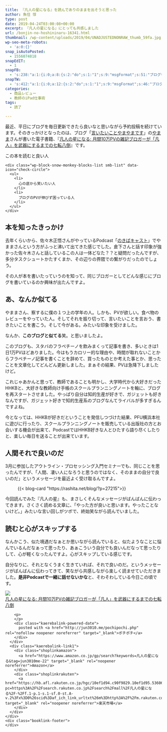 ```yaml
---
title: 『凡人の星になる』を読んでありのままを出そうと思った
author: 魚住 惇
type: post
date: 2019-04-24T03:00:08+00:00
excerpt: 『凡人の星になる』にとっても共感しました
url: /bonjin-no-hoshininaru-16341.html
thumbnail: /wp-content/uploads/2019/04/UNADJUSTEDNONRAW_thumb_59fa.jpg
wp-seo-meta-robots:
  - 'a:0:{}'
snap_isAutoPosted:
  - 1556074818
snapEdIT:
  - 1
snapFB:
  - 's:238:"a:1:{i:0;a:8:{s:2:"do";s:1:"1";s:9:"msgFormat";s:51:"ブログを更新しました！%TITLE% %SITENAME%";s:8:"postType";s:1:"A";s:9:"isAutoImg";s:1:"A";s:8:"imgToUse";s:0:"";s:9:"isAutoURL";s:1:"A";s:8:"urlToUse";s:0:"";s:4:"doFB";i:0;}}";'
snapTW:
  - 's:412:"a:1:{i:0;a:12:{s:2:"do";s:1:"1";s:9:"msgFormat";s:46:"ブログを更新しました: %TITLE%  %URL%";s:8:"attchImg";s:1:"1";s:9:"isAutoImg";s:1:"A";s:8:"imgToUse";s:0:"";s:9:"isAutoURL";s:1:"A";s:8:"urlToUse";s:0:"";s:4:"doTW";i:0;s:8:"isPosted";s:1:"1";s:4:"pgID";s:19:"1120885147723689985";s:7:"postURL";s:56:"https://twitter.com/jun3010me/status/1120885147723689985";s:5:"pDate";s:19:"2019-04-24 03:00:19";}}";'
categories:
  - 商品レビュー
  - 教師のiPad仕事術
tags:
  - 読了

---
```

最近、平日にブログを毎日更新できたら良いなと思いながら予約投稿を続けています。そのきっかけとなったのは、ブログ「[言いたいことやまやまです][1]」の[やまま][2]さんが書いた電子書籍、『[凡人の星になる: 月間10万PVの雑記ブロガーが「凡人」を武器にするまでの七転八倒][3]』です。

<div class="wp-block-snow-monkey-blocks-box smb-box" style="border-width:1px">
  <div class="smb-box__body">
    <p>
      <span class="smb-highlighter">この本を読むと良い人</span>
    </p>
    
    <div class="wp-block-snow-monkey-blocks-list smb-list" data-icon="check-circle">
      <ul>
        <li>
          心の底から笑いたい人
        </li>
        <li>
          ブログのPVが伸びず困っている人
        </li>
      </ul>
    </div>
  </div>
</div>

## 本を知ったきっかけ

去年くらいから、佐々木正悟さんがやっているPodcast「[のきばキャスト][4]」でやままさんという方がふっと沸いて出てきた感じでした。倉下さんと話す印象が強かった佐々木さんと話しているこの人は一体どなた？？と疑問だったんですが、多分タスクシュートかたすくまか、その辺りの界隈での繋がりだったのでしょう。

その人が本を書いたっていうのを知って、同じブロガーとしてどんな感じにブログを書いているのか興味が出たんですよ。

## あ、なんか似てる

やままさん、察するに僕の１つ上の学年の人。しかも、PVが欲しい。食べ物のレビューをやっていた人。そしてそれを振り切って、言いたいことを言おう、書きたいことを書こう。そして今がある。みたいな印象を受けました。

なんか、**このブログと似てる**笑。と思いましたよ。

このブログも、スタバのフラペチーノを飲みまくって記事を書き、多いときは1日1万PVほどありました。今はもうカロリー的な理由や、時間が取れないことからフラペチーノ記事を書くことを辞めて、買ったものとか考えた事とか、思ったことを文章化してどんどん更新しました。まぁその結果、PVは急降下しましたけど。

これじゃあかんと思って、教師であることも明かし、大学時代から大好きだったHHKBと、大好きな教師向け手帳のスクールプランニングノートを軸に、ブログを再スタートさせました。やっぱり自分は知的生産が好きで、ガジェットも好きなんですが、ガジェット好きで知的生産系のブログなんてライバルが多すぎるんですよね。

今となっては、HHKBが好きだということを発信しつづけた結果、PFU横浜本社に遊びに行ったり、スクールプランニングノートを販売している出版社の方とお会いする機会が出来て、PodcastではHHKB好きな人とひたすら語り尽くしたりと、楽しい毎日を送ることが出来ています。

## 人間それで良いのだ

3月に参加したアウトライン・プロセッシング入門セミナーでも、同じことを思ったんですが、「人間、凄い人になろうと思うのではなく、そのままの自分で良いのだ」というメッセージを最近よく受け取るんですよ。<figure class="wp-block-embed is-type-rich is-provider-wp-oembed-blog-card-handler">

<div class="wp-block-embed__wrapper">
  {{< blog-card "https://rashita.net/blog/?p=27215">}}
</div></figure> 

今回読んでみた『凡人の星』も、まさしくそんなメッセージがばんばんに伝わってきます。さくさく読める文章に、<span class="smb-highlighter">「やった方が良いと思います。やったことないけど。」みたいな言い回しがツボ</span>で、終始笑ながら読んでいました。

## 読むと心がスキップする

なんかこう、似た境遇だなぁとか思いながら読んでいると、似たようなことに悩んでいるんだなぁって思ったり、あぁこういう自分でも良いんだなって思ったりして、心が軽くなったんですよ。心がスキップしている感じです。

自分なりに、それとなくうまく生きていれば、それで良いのだ。というメッセージがばんばんに伝わってきて、笑ながら共感しながら楽しく読ませていただきました。**是非Podcastで一緒に話せないかな**と、そわそわしている今日この頃です。

<div class="cstmreba">
  <div class="kaerebalink-box">
    <div class="kaerebalink-image">
      <a href="https://www.amazon.co.jp/%E5%87%A1%E4%BA%BA%E3%81%AE%E6%98%9F%E3%81%AB%E3%81%AA%E3%82%8B-%E6%9C%88%E9%96%9310%E4%B8%87PV%E3%81%AE%E9%9B%91%E8%A8%98%E3%83%96%E3%83%AD%E3%82%AC%E3%83%BC%E3%81%8C%E3%80%8C%E5%87%A1%E4%BA%BA%E3%80%8D%E3%82%92%E6%AD%A6%E5%99%A8%E3%81%AB%E3%81%99%E3%82%8B%E3%81%BE%E3%81%A7%E3%81%AE%E4%B8%83%E8%BB%A2%E5%85%AB%E5%80%92-%E3%82%84%E3%81%BE%E3%81%BE-ebook/dp/B07PVNCW99?SubscriptionId=AKIAIGGQ4QGQY6L2RH4A&tag=jun3010me-22&linkCode=xm2&camp=2025&creative=165953&creativeASIN=B07PVNCW99" target="_blank" rel="noopener noreferrer"><img decoding="async" src="https://images-fe.ssl-images-amazon.com/images/I/41DWd67x2HL._SL160_.jpg" style="border: none;" /></a>
    </div>
    <div class="kaerebalink-info">
      <div class="kaerebalink-name">
        <a href="https://www.amazon.co.jp/%E5%87%A1%E4%BA%BA%E3%81%AE%E6%98%9F%E3%81%AB%E3%81%AA%E3%82%8B-%E6%9C%88%E9%96%9310%E4%B8%87PV%E3%81%AE%E9%9B%91%E8%A8%98%E3%83%96%E3%83%AD%E3%82%AC%E3%83%BC%E3%81%8C%E3%80%8C%E5%87%A1%E4%BA%BA%E3%80%8D%E3%82%92%E6%AD%A6%E5%99%A8%E3%81%AB%E3%81%99%E3%82%8B%E3%81%BE%E3%81%A7%E3%81%AE%E4%B8%83%E8%BB%A2%E5%85%AB%E5%80%92-%E3%82%84%E3%81%BE%E3%81%BE-ebook/dp/B07PVNCW99?SubscriptionId=AKIAIGGQ4QGQY6L2RH4A&tag=jun3010me-22&linkCode=xm2&camp=2025&creative=165953&creativeASIN=B07PVNCW99" target="_blank" rel="noopener noreferrer">凡人の星になる: 月間10万PVの雑記ブロガーが「凡人」を武器にするまでの七転八倒</a>
        <p>
        </p>
        
        <p>
        </p>
        <div class="kaerebalink-powered-date">
          posted with <a href="http://jun3010.me/pochipochi.php" rel="nofollow noopener noreferrer" target="_blank">ポチポチ</a>
        </div>
      </div>
      <div class="kaerebalink-link1">
        <div class="shoplinkamazon">
          <a href="https://www.amazon.co.jp/gp/search?keywords=凡人の星になる&tag=jun3010me-22" target="_blank" rel="noopener noreferrer">Amazon</a>
        </div>
        <div class="shoplinkrakuten">
          <a href="https://hb.afl.rakuten.co.jp/hgc/10ef1d94.c90f9829.10ef1d95.53606a39/?pc=https%3A%2F%2Fsearch.rakuten.co.jp%2Fsearch%2Fmall%2F凡人の星になる%2F-%2Ff.1-p.1-s.1-sf.0-st.A-v.2%3Fx%3D0%26scid%3Daf_ich_link_urltxt%26m%3Dhttp%3A%2F%2Fm.rakuten.co.jp%2F" target="_blank" rel="noopener noreferrer">楽天市場</a>
        </div>
      </div>
    </div>
    <div class="booklink-footer">
    </div>
  </div>
</div>

 [1]: https://yamama48.hatenablog.com/
 [2]: https://twitter.com/intent/follow?screen_name=yamama48
 [3]: https://amzn.to/2UJAzbc
 [4]: https://anchor.fm/shogo-sasaki